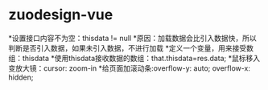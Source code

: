 # zuodesign-vue

*设置接口内容不为空：thisdata != null
*原因：加载数据会比引入数据快，所以判断是否引入数据，如果未引入数据，不进行加载
*定义一个变量，用来接受数组：thisdata
*使用thisdata接收数据的数组：that.thisdata=res.data;
*鼠标移入变放大镜：cursor: zoom-in
*给页面加滚动条:overflow-y: auto; overflow-x: hidden;
